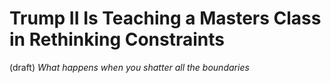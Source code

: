 # Trump II Is Teaching a Masters Class in Rethinking Constraints
(draft) 
*What happens when you shatter all the boundaries* 

